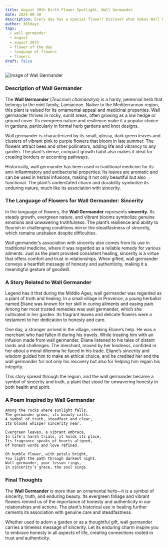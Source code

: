 ```yaml
---
title: August 30th Birth Flower Spotlight, Wall Germander
date: 2024-08-30
description: Every day has a special flower! Discover what makes Wall Germander unique as today’s birth flower and its symbolic meaning.
author: 365days
tags:
  - wall germander
  - august
  - august 30th
  - flower of the day
  - language of flowers
  - flowers
draft: false
---
```


![Image of Wall Germander](https://cdn.pixabay.com/photo/2020/08/12/12/16/teucrium-paradise-delight-5482517_1280.jpg#center)


### Description of Wall Germander

The **Wall Germander** (_Teucrium chamaedrys_) is a hardy, perennial herb that belongs to the mint family, Lamiaceae. Native to the Mediterranean region, this plant is valued for its ornamental appeal and medicinal properties. Wall germander thrives in rocky, sunlit areas, often growing as a low hedge or ground cover. Its evergreen nature and resilience make it a popular choice in gardens, particularly in formal herb gardens and knot designs.

Wall germander is characterized by its small, glossy, dark green leaves and clusters of vibrant pink to purple flowers that bloom in late summer. The flowers attract bees and other pollinators, adding life and vibrancy to any garden. The plant’s dense, compact growth habit also makes it ideal for creating borders or accenting pathways.

Historically, wall germander has been used in traditional medicine for its anti-inflammatory and antibacterial properties. Its leaves are aromatic and can be used in herbal infusions, making it not only beautiful but also functional. The plant’s understated charm and durability symbolize its enduring nature, much like its association with sincerity.

### The Language of Flowers for Wall Germander: Sincerity

In the language of flowers, the **Wall Germander** represents **sincerity.** Its steady growth, evergreen nature, and vibrant blooms symbolize genuine emotions and unwavering truthfulness. The plant’s resilience and ability to flourish in challenging conditions mirror the steadfastness of sincerity, which remains unshaken despite difficulties.

Wall germander’s association with sincerity also comes from its use in traditional medicine, where it was regarded as a reliable remedy for various ailments. Just as the plant provided consistent healing, sincerity is a virtue that offers comfort and trust in relationships. When gifted, wall germander conveys a heartfelt message of honesty and authenticity, making it a meaningful gesture of goodwill.

### A Story Related to Wall Germander

Legend has it that during the Middle Ages, wall germander was regarded as a plant of truth and healing. In a small village in Provence, a young herbalist named Eliane was known for her skill in curing ailments and easing pain. Among her most trusted remedies was wall germander, which she cultivated in her garden. Its fragrant leaves and delicate flowers were a testament to her dedication to honesty and care.

One day, a stranger arrived in the village, seeking Eliane’s help. He was a merchant who had fallen ill during his travels. While treating him with an infusion made from wall germander, Eliane listened to his tales of distant lands and challenges. The merchant, moved by her kindness, confided in her about a moral dilemma he faced in his trade. Eliane’s sincerity and wisdom guided him to make an ethical choice, and he credited her and the wall germander for not only his recovery but also for helping him regain his integrity.

This story spread through the region, and the wall germander became a symbol of sincerity and truth, a plant that stood for unwavering honesty in both health and spirit.

### A Poem Inspired by Wall Germander

```
Among the rocks where sunlight falls,  
The germander grows, its beauty calls.  
A symbol of truth, steadfast and clear,  
Its blooms whisper sincerity near.  

Evergreen leaves, a vibrant embrace,  
In life's harsh trials, it holds its place.  
Its fragrance speaks of hearts aligned,  
Of honest words and love refined.  

Oh humble flower, with petals bright,  
You light the path through darkest night.  
Wall germander, your lesson rings,  
In sincerity’s grace, the soul sings.  
```

### Final Thoughts

The **Wall Germander** is more than an ornamental herb—it is a symbol of sincerity, truth, and enduring beauty. Its evergreen foliage and vibrant flowers remind us of the importance of honesty and authenticity in our relationships and actions. The plant’s historical use in healing further cements its association with genuine care and steadfastness.

Whether used to adorn a garden or as a thoughtful gift, wall germander carries a timeless message of sincerity. Let its enduring charm inspire you to embrace honesty in all aspects of life, creating connections rooted in trust and authenticity.



